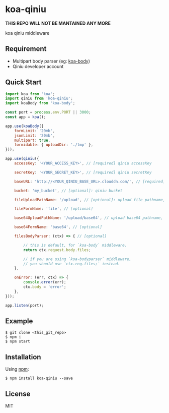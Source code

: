 koa-qiniu
=========================

**THIS REPO WILL NOT BE MANTAINED ANY MORE**

koa qiniu middleware


## Requirement

- Multipart body parser (eg: [koa-body](https://github.com/dlau/koa-body))
- Qiniu developer account


## Quick Start

```js
import koa from 'koa';
import qiniu from 'koa-qiniu';
import koaBody from 'koa-body';

const port = process.env.PORT || 3000;
const app = koa();

app.use(koaBody({
    formLimit: '20mb',
    jsonLimit: '20mb',
    multipart: true,
    formidable: { uploadDir: './tmp' },
}));

app.use(qiniu({
    accessKey: '<YOUR_ACCESS_KEY>', // [required] qiniu accessKey

    secretKey: '<YOUR_SECRET_KEY>', // [required] qiniu secretKey

    baseURL: 'http://<YOUR_QINIU_BASE_URL>.clouddn.com/', // [required] qiniu basURL

    bucket: 'my_bucket', // [optional]: qiniu bucket

    fileUploadPathName: '/upload', // [optional]: upload file pathname, eg: http://imyourfather.com/upload

    fileFormName: 'file', // [optional]

    base64UploadPathName: '/upload/base64', // upload base64 pathname, eg: http://imyourfather.com/upload/base64

    base64FormName: 'base64', // [optional]

    filesBodyParser: (ctx) => { // [optional]

        // this is default, for `koa-body` middleware.
        return ctx.request.body.files;

        // if you are using `koa-bodyparser` middleware,
        // you should use `ctx.req.files;` instead.
    },

    onError: (err, ctx) => {
        console.error(err);
        ctx.body = 'error';
    },
}));

app.listen(port);

```


## Example

    $ git clone <this_git_repo>
    $ npm i
    $ npm start

## Installation

Using [npm](https://www.npmjs.com/):

    $ npm install koa-qiniu --save


## License

MIT
